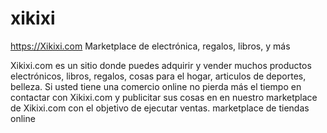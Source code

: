 xikixi
======

https://Xikixi.com Marketplace de electrónica, regalos, libros, y más


Xikixi.com es un sitio donde puedes adquirir y vender muchos productos electrónicos, libros, regalos, cosas para el hogar, articulos de deportes, belleza.
Si usted tiene una comercio online no pierda más el tiempo en
contactar con Xikixi.com y publicitar sus cosas en en nuestro marketplace de Xikixi.com con el objetivo de ejecutar ventas. marketplace de tiendas online

